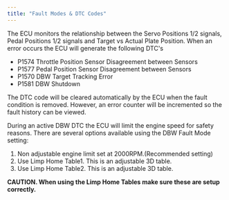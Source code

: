 ```yaml
---
title: "Fault Modes & DTC Codes"
---
```


The ECU monitors the relationship between the Servo Positions 1/2 signals, Pedal Positions 1/2 signals and Target vs Actual Plate Position. When an error occurs the ECU will generate the following DTC's&nbsp;


* P1574 Throttle Position Sensor Disagreement between Sensors
* P1577 Pedal Position Sensor Disagreement between Sensors
* P1570 DBW Target Tracking Error&nbsp;
* P1581 DBW Shutdown


The DTC code will be cleared automatically by the ECU when the fault condition is removed. However, an error counter will be incremented so the fault history can be viewed.&nbsp;


During an active DBW DTC the ECU will limit the engine speed for safety reasons. There are several options available using the DBW Fault Mode setting:&nbsp;


1. Non adjustable engine limit set at 2000RPM.(Recommended setting)
1. Use Limp Home Table1. This is an adjustable 3D table.
1. Use Limp Home Table2. This is an adjustable 3D table.


**CAUTION. When using the Limp Home Tables make sure these are setup correctly.**
